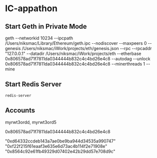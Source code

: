
# IC-appathon


## Start Geth in Private Mode

geth --networkid 10234 --ipcpath /Users/niksmac/Library/Ethereum/geth.ipc --nodiscover --maxpeers 0 --genesis /Users/niksmac/iWork/projects/eth/genesis.json --rpc --rpcaddr "127.0.0.1" --datadir /Users/niksmac/iWork/projects/eth --etherbase 0x806578ad71f7811da0344444b832c4c4bd26e4c8 --autodag --unlock 0x806578ad71f7811da0344444b832c4c4bd26e4c8 --minerthreads 1 --mine

## Start Redis Server
`redis-server`


## Accounts
myrwt3ordd, myrwt3ord5

0x806578ad71f7811da0344444b832c4c4bd26e4c8


"0xd64332ccdeb143a7ae0be9ba944d34535a990747"
"0xf22f215f61eaaf3e635e6d73ac4b114f2e71908e"
"0x8564c92e61fb49329d07402e42b29dd57e708d9c"
